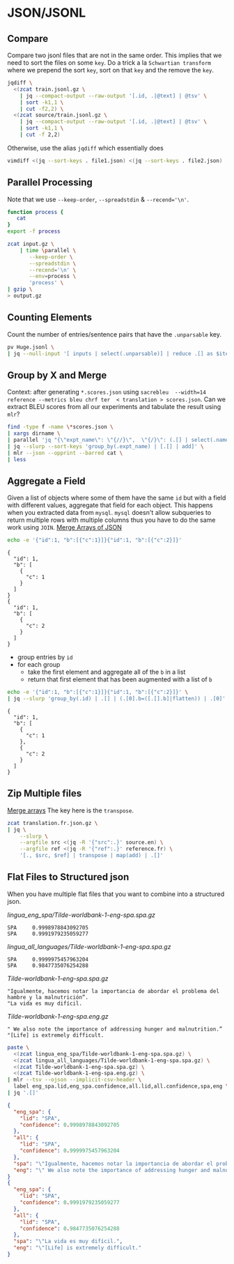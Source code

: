 # JSON/JSONL

## Compare

Compare two jsonl files that are not in the same order.
This implies that we need to sort the files on some `key`.
Do a trick a la `Schwartian transform` where we prepend the sort `key`, sort on that `key` and the remove the `key`.

```sh
jqdiff \
  <(zcat train.jsonl.gz \
    | jq --compact-output --raw-output '[.id, .|@text] | @tsv' \
    | sort -k1,1 \
    | cut -f2,2) \
  <(zcat source/train.jsonl.gz \
    | jq --compact-output --raw-output '[.id, .|@text] | @tsv' \
    | sort -k1,1 \
    | cut -f 2,2)
```

Otherwise, use the alias `jqdiff` which essentially does

```sh
vimdiff <(jq --sort-keys . file1.json) <(jq --sort-keys . file2.json)
```

## Parallel Processing

Note that we use `--keep-order`, `--spreadstdin` & `--recend='\n'`.

```sh
function process {
   cat
}
export -f process

zcat input.gz \
    | time \parallel \
       --keep-order \
       --spreadstdin \
       --recend='\n' \
       --env=process \
       'process' \
| gzip \
> output.gz
```


## Counting Elements

Count the number of entries/sentence pairs that have the `.unparsable` key.

```sh
pv Huge.jsonl \
| jq --null-input '[ inputs | select(.unparsable)] | reduce .[] as $item (0; . + 1)'
```


## Group by X and Merge

Context: after generating `*.scores.json` using `sacrebleu  --width=14 reference --metrics bleu chrf ter  < translation > scores.json`.
Can we extract BLEU scores from all our experiments and tabulate the result using `mlr`?

```sh
find -type f -name \*scores.json \
| xargs dirname \
| parallel 'jq "{\"expt_name\": \"{//}\",  \"{/}\": (.[] | select(.name == \"BLEU\") | .score)}" {}/*scores.json' \
| jq --slurp --sort-keys 'group_by(.expt_name) | [.[] | add]' \
| mlr --json --opprint --barred cat \
| less
```



## Aggregate a Field

Given a list of objects where some of them have the same `id` but with a field with different values, aggregate that field for each object.
This happens when you extracted data from `mysql`.
`mysql` doesn't allow subqueries to return multiple rows with multiple columns thus you have to do the same work using `JOIN`.
[Merge Arrays of JSON](https://stackoverflow.com/a/42012281)

```sh
echo -e '{"id":1, "b":[{"c":1}]}{"id":1, "b":[{"c":2}]}'
```
```
{
  "id": 1,
  "b": [
    {
      "c": 1
    }
  ]
}
{
  "id": 1,
  "b": [
    {
      "c": 2
    }
  ]
}
```

* group entries by `id`
* for each group
  * take the first element and aggregate all of the `b` in a list
  * return that first element that has been augmented with a list of `b`



```sh
echo -e '{"id":1, "b":[{"c":1}]}{"id":1, "b":[{"c":2}]}' \
| jq --slurp 'group_by(.id) | .[] | (.[0].b=([.[].b]|flatten)) | .[0]'
```
```
{
  "id": 1,
  "b": [
    {
      "c": 1
    },
    {
      "c": 2
    }
  ]
}
```

## Zip Multiple files

[Merge arrays](https://github.com/jqlang/jq/issues/680)
The key here is the `transpose`.

```sh
zcat translation.fr.json.gz \
| jq \
    --slurp \
    --argfile src <(jq -R '{"src":.}' source.en) \
    --argfile ref <(jq -R '{"ref":.}' reference.fr) \
    '[., $src, $ref] | transpose | map(add) | .[]'
```


## Flat Files to Structured json

When you have multiple flat files that you want to combine into a structured json.

*lingua_eng_spa/Tilde-worldbank-1-eng-spa.spa.gz*
```
SPA     0.9998978843092705
SPA     0.9991979235059277
```

*lingua_all_languages/Tilde-worldbank-1-eng-spa.spa.gz*
```
SPA     0.9999975457963204
SPA     0.9847735076254288
```

*Tilde-worldbank-1-eng-spa.spa.gz*
```
"Igualmente, hacemos notar la importancia de abordar el problema del hambre y la malnutrición”.
"La vida es muy difícil.
```

*Tilde-worldbank-1-eng-spa.eng.gz*
```
" We also note the importance of addressing hunger and malnutrition.”
"[Life] is extremely difficult.
```

```sh
paste \
  <(zcat lingua_eng_spa/Tilde-worldbank-1-eng-spa.spa.gz) \
  <(zcat lingua_all_languages/Tilde-worldbank-1-eng-spa.spa.gz) \
  <(zcat Tilde-worldbank-1-eng-spa.spa.gz) \
  <(zcat Tilde-worldbank-1-eng-spa.eng.gz) \
| mlr --tsv --ojson --implicit-csv-header \
  label eng_spa.lid,eng_spa.confidence,all.lid,all.confidence,spa,eng \
| jq '.[]'
```

```json
{
  "eng_spa": {
    "lid": "SPA",
    "confidence": 0.9998978843092705
  },
  "all": {
    "lid": "SPA",
    "confidence": 0.9999975457963204
  },
  "spa": "\"Igualmente, hacemos notar la importancia de abordar el problema del hambre y la malnutrición”.",
  "eng": "\" We also note the importance of addressing hunger and malnutrition.”"
}
{
  "eng_spa": {
    "lid": "SPA",
    "confidence": 0.9991979235059277
  },
  "all": {
    "lid": "SPA",
    "confidence": 0.9847735076254288
  },
  "spa": "\"La vida es muy difícil.",
  "eng": "\"[Life] is extremely difficult."
}
```
